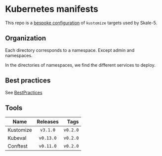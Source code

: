 # Kubernetes manifests

This repo is a [bespoke configuration](https://github.com/kubernetes-sigs/kustomize/blob/master/docs/glossary.md#bespoke-configuration)
of `kustomize` targets used by Skale-5.

## Organization

Each directory corresponds to a namespace. Except admin and namespaces.

In the directories of namespaces, we find the different services to deploy.

## Best practices

See [BestPractices](BestPractices.md)

## Tools

| Name               | Releases           | Tags             |
| -----------------  |:------------------:| ----------------:|
| Kustomize          | `v3.1.0`           | `v0.2.0`         |
| Kubeval            | `v0.13.0`          | `v0.2.0`         |
| Conftest           | `v0.11.0`          | `v0.2.0`         |
